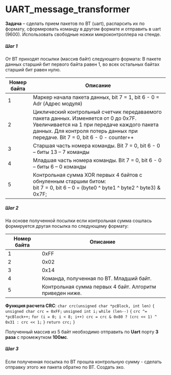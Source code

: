 # UART_message_transformer

**Задача** – сделать прием пакетов по BT (uart), распарсить их по формату, сформировать команду в другом формате и отправить в uart (9600). Использовать свободные ножки микроконтроллера на стенде.



##### Шаг 1

От BT приходят посылки (массив байт) следующего формата:
В пакете данных старший бит первого байта равен 1, во всех остальных байтах старший бит равен нулю. 

| Номер байта | Описание                                                     |
| ----------- | ------------------------------------------------------------ |
| 1           | Маркер начала пакета данных, bit 7 = 1, bit 6 - 0     = Adr (Адрес модуля) |
| 2           | Циклический контрольный счетчик передаваемого пакета данных. Изменяется от 0 до 0x7F. Увеличивается на 1 при передаче каждого пакета данных. Для контроля потерь данных при передаче. Bit 7 = 0, bit 6 - 0 - counter++ |
| 3           | Cтаршая часть номера команды. Bit 7 = 0, bit 6 - 0 – биты 13 – 7 команды |
| 4           | Младшая часть номера команды. Bit 7 = 0, bit 6 - 0 – биты 6 – 0 команды |
| 5           | Контрольная сумма XOR первых 4 байтов с обнуленным старшим битом:<br/>bit 7 = 0, bit 6 – 0 = (byte0 ^ byte1 ^ byte2 ^ byte3) & 0x7F; |



##### Шаг 2

На основе полученной посылки если контрольная сумма сошлась формируется другая посылка по следующему формату:

| Номер байта | Описание                                                 |
| ----------- | -------------------------------------------------------- |
| 1           | 0xFF                                                     |
| 2           | 0x02                                                     |
| 3           | 0x14                                                     |
| 4           | Команда, полученная по BT. Младший байт.                 |
| 5           | Контрольная сумма первых 4 байт. Алгоритм приведен ниже. |

**Функция расчета CRC**:
`char crc(unsigned char *pcBlock, int len)`
`{`
    `unsigned char crc = 0xFF;`
    `unsigned int i;`
    `while (len--)`
    `{`
        `crc ^= *pcBlock++;`
        `for (i = 0; i < 8; i++) crc = crc & 0x80 ? (crc << 1) ^ 0x31 : crc << 1;`
    `}`
    `return crc;`
`}`

Полученный массив из 5 байт необходимо отправить по **Uart** порту **3 раза** с промежутком **100мс**.



##### Шаг 3

Если полученная посылка по BT прошла контрольную сумму - сделать отправку этого же пакета обратно по BT. Создать эхо.